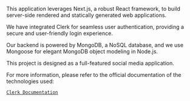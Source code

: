 This application leverages Next.js, a robust React framework, to build server-side rendered and statically generated web applications.

We have integrated Clerk for seamless user authentication, providing a secure and user-friendly login experience.

Our backend is powered by MongoDB, a NoSQL database, and we use Mongoose for elegant MongoDB object modeling in Node.js.

This project is designed as a full-featured social media application.

For more information, please refer to the official documentation of the technologies used:

[`Clerk Documentation`](https://go.clerk.com/oWHn1t0)

